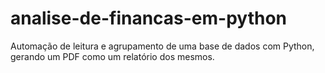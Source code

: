 # analise-de-financas-em-python
Automação de leitura e agrupamento de uma base de dados com Python, gerando um PDF como um relatório dos mesmos.
